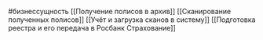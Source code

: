 #бизнессущность 
[[Получение полисов в архив]]
[[Сканирование полученных полисов]]
[[Учёт и загрузка сканов в систему]]
[[Подготовка реестра и его передача в Росбанк Страхование]]
